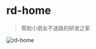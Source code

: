 # rd-home
> 帮助小朋友不迷路的研发之家

![rd-home](https://user-images.githubusercontent.com/6405875/127792441-272d9b60-3c5d-4eda-a9f5-a9d9c823042a.png)
